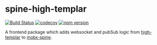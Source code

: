 # spine-high-templar

[![Build Status](https://travis-ci.org/CodeYellowBV/spine-high-templar.svg?branch=master)](https://travis-ci.org/CodeYellowBV/spine-high-templar)
[![codecov](https://codecov.io/gh/CodeYellowBV/spine-high-templar/branch/master/graph/badge.svg)](https://codecov.io/gh/CodeYellowBV/spine-high-templar)
[![npm version](https://img.shields.io/npm/v/spine-high-templar.svg?style=flat)](https://www.npmjs.com/package/spine-high-templar)

A frontend package which adds websocket and pubSub logic from [high-templar](https://github.com/CodeYellowBV/high-templar) to [mobx-spine](https://github.com/CodeYellowBV/mobx-spine).
